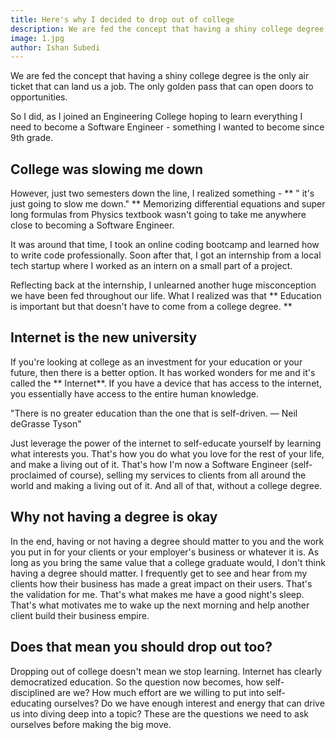 ```yaml
---
title: Here's why I decided to drop out of college
description: We are fed the concept that having a shiny college degree is the only air ticket that can land us a job. The only golden pass that can open doors to opportunities.
image: 1.jpg
author: Ishan Subedi
---
```


We are fed the concept that having a shiny college degree is the only air ticket that can land us a job. The only golden pass that can open doors to opportunities. 

So I did, as I joined an Engineering College hoping to learn everything I need to become a Software Engineer - something I wanted to become since 9th grade.

## College was slowing me down

However, just two semesters down the line, I realized something - ** " it's just going to slow me down." **  Memorizing differential equations and super long formulas from Physics textbook wasn't going to take me anywhere close to becoming a Software Engineer. 

It was around that time, I took an online coding bootcamp and learned how to write code professionally. Soon after that, I got an internship from a local tech startup where I worked as an intern on a small part of a project.

Reflecting back at the internship, I unlearned another huge misconception we have been fed throughout our life. What I realized was that ** Education is important but that doesn't have to come from a college degree. **

## Internet is the new university

If you're looking at college as an investment for your education or your future, then there is a better option. It has worked wonders for me and it's called the ** Internet**. If you have a device that has access to the internet, you essentially have access to the entire human knowledge.

<div class="display-1 grey--text text--darken-2 my-16">
"There is no greater education than the one that is self-driven. — Neil deGrasse Tyson"
</div>

Just leverage the power of the internet to self-educate yourself by learning what interests you. That's how you do what you love for the rest of your life, and make a living out of it. That's how I'm now a Software Engineer (self-proclaimed of course), selling my services to clients from all around the world and making a living out of it. And all of that, without a college degree. 

## Why not having a degree is okay

In the end, having or not having a degree should matter to you and the work you put in for your clients or your employer's business or whatever it is. As long as you bring the same value that a college graduate would, I don't think having a degree should matter. I frequently get to see and hear from my clients how their business has made a great impact on their users. That's the validation for me. That's what makes me have a good night's sleep. That's what motivates me to wake up the next morning and help another client build their business empire. 

## Does that mean you should drop out too?

Dropping out of college doesn't mean we stop learning. Internet has clearly democratized education. So the question now becomes, how self-disciplined are we? How much effort are we willing to put into self-educating ourselves?  Do we have enough interest and energy that can drive us into diving deep into a topic? These are the questions we need to ask ourselves before making the big move.
